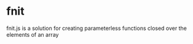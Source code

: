 fnit
====

fnit.js is a solution for creating parameterless functions closed over the elements of an array